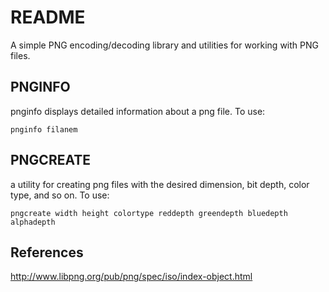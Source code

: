 # README

A simple PNG encoding/decoding library and utilities for working with PNG
files.


## PNGINFO

pnginfo displays detailed information about a png file. To use:

```
pnginfo filanem
```

## PNGCREATE

a utility for creating png files with the desired dimension, bit depth, 
color type, and so on.  To use: 

```
pngcreate width height colortype reddepth greendepth bluedepth alphadepth
```

## References

http://www.libpng.org/pub/png/spec/iso/index-object.html
